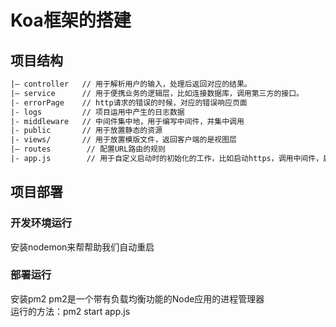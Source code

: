 # Koa框架的搭建

## 项目结构

```txt
|— controller   // 用于解析用户的输入，处理后返回对应的结果。
|— service      // 用于便携业务的逻辑层，比如连接数据库，调用第三方的接口。
|- errorPage    // http请求的错误的时候，对应的错误响应页面
|- logs         // 项目运用中产生的日志数据
|- middleware   // 中间件集中地，用于编写中间件，并集中调用
|- public       // 用于放置静态的资源
|- views/       // 用于放置模版文件，返回客户端的是视图层
|— routes        // 配置URL路由的规则
|- app.js        // 用于自定义启动时的初始化的工作，比如启动https，调用中间件，启动路由等等。

```

## 项目部署
### 开发环境运行  
安装nodemon来帮帮助我们自动重启
### 部署运行
安装pm2 pm2是一个带有负载均衡功能的Node应用的进程管理器<br>
运行的方法：pm2 start app.js

